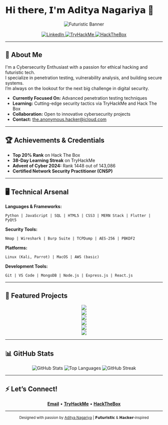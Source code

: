 # 𝗛𝗶 𝘁𝗵𝗲𝗿𝗲, 𝗜'𝗺 𝗔𝗱𝗶𝘁𝘆𝗮 𝗡𝗮𝗴𝗮𝗿𝗶𝘆𝗮 👾

<div align="center">
  <!-- Futuristic animated banner (replace with your own if desired) -->
  <img src="https://i.gifer.com/7zoU.gif" alt="Futuristic Banner" style="max-width:800px;" />
</div>

<div align="center" style="margin-top: 1rem;">
  <!-- Neon-style badges -->
  <a href="https://linkedin.com/in/aditya-nagariya-veni-vidi-vici">
    <img src="https://img.shields.io/badge/LinkedIn-0077B5?style=for-the-badge&logo=linkedin&logoColor=white" alt="LinkedIn">
  </a>
  <a href="https://tryhackme.com/r/p/AdityaNagariya">
    <img src="https://img.shields.io/badge/TryHackMe-212C42?style=for-the-badge&logo=tryhackme&logoColor=white" alt="TryHackMe">
  </a>
  <a href="https://app.hackthebox.com/profile/1471799">
    <img src="https://img.shields.io/badge/HackTheBox-111927?style=for-the-badge&logo=hackthebox&logoColor=9FEF00" alt="HackTheBox">
  </a>
</div>

---

## 🔮 About Me

I'm a Cybersecurity Enthusiast with a passion for ethical hacking and futuristic tech.  
I specialize in penetration testing, vulnerability analysis, and building secure systems.  
I’m always on the lookout for the next big challenge in digital security.

- **Currently Focused On:** Advanced penetration testing techniques  
- **Learning:** Cutting-edge security tactics via TryHackMe and Hack The Box  
- **Collaboration:** Open to innovative cybersecurity projects  
- **Contact:** the.anonymous.hacker@icloud.com

---

## 🏆 Achievements & Credentials

- **Top 20% Rank** on Hack The Box  
- **38-Day Learning Streak** on TryHackMe  
- **Advent of Cyber 2024:** Rank 1448 out of 143,086  
- **Certified Network Security Practitioner (CNSP)**

---

## 🖥️ Technical Arsenal

**Languages & Frameworks:**  
```
Python | JavaScript | SQL | HTML5 | CSS3 | MERN Stack | Flutter | PyQt5
```

**Security Tools:**  
```
Nmap | Wireshark | Burp Suite | TCPDump | AES-256 | PBKDF2
```

**Platforms:**  
```
Linux (Kali, Parrot) | MacOS | AWS (basic)
```

**Development Tools:**  
```
Git | VS Code | MongoDB | Node.js | Express.js | React.js
```

---

## 🚀 Featured Projects

<!--START_FEATURED-->


<a href="https://github.com/Aditya-Nagariya/security.py">
  <div align="center">
    <img align="center" src="https://github-readme-stats.vercel.app/api/pin/?username=Aditya-Nagariya&repo=security.py&theme=radical" />
  </div>
</a>

<a href="https://github.com/Aditya-Nagariya/Aditya-Nagariya">
  <div align="center">
    <img align="center" src="https://github-readme-stats.vercel.app/api/pin/?username=Aditya-Nagariya&repo=Aditya-Nagariya&theme=radical" />
  </div>
</a>

<a href="https://github.com/Aditya-Nagariya/Steganography">
  <div align="center">
    <img align="center" src="https://github-readme-stats.vercel.app/api/pin/?username=Aditya-Nagariya&repo=Steganography&theme=radical" />
  </div>
</a>

<a href="https://github.com/Aditya-Nagariya/aditya-nagariya.github.io">
  <div align="center">
    <img align="center" src="https://github-readme-stats.vercel.app/api/pin/?username=Aditya-Nagariya&repo=aditya-nagariya.github.io&theme=radical" />
  </div>
</a>

<a href="https://github.com/Aditya-Nagariya/proxychains">
  <div align="center">
    <img align="center" src="https://github-readme-stats.vercel.app/api/pin/?username=Aditya-Nagariya&repo=proxychains&theme=radical" />
  </div>
</a>

<a href="https://github.com/Aditya-Nagariya/Book-Web-App">
  <div align="center">
    <img align="center" src="https://github-readme-stats.vercel.app/api/pin/?username=Aditya-Nagariya&repo=Book-Web-App&theme=radical" />
  </div>
</a>

<!--END_FEATURED-->

---

## 📊 GitHub Stats

<div align="center">
  <img src="https://github-readme-stats.vercel.app/api?username=Aditya-Nagariya&show_icons=true&theme=radical" alt="GitHub Stats" />
  <img src="https://github-readme-stats.vercel.app/api/top-langs/?username=Aditya-Nagariya&layout=compact&theme=radical" alt="Top Languages" />
  <img src="https://github-readme-streak-stats.herokuapp.com/?user=Aditya-Nagariya&theme=radical" alt="GitHub Streak" />
</div>

---

## ⚡ Let’s Connect!

<div align="center">
  <a href="mailto:the.anonymous.hacker@icloud.com"><strong>Email</strong></a> •
  <a href="https://tryhackme.com/r/p/AdityaNagariya"><strong>TryHackMe</strong></a> •
  <a href="https://app.hackthebox.com/profile/1471799"><strong>HackTheBox</strong></a>
</div>

---

<div align="center">
  <sub>Designed with passion by <a href="https://github.com/Aditya-Nagariya">Aditya Nagariya</a> | 𝗙𝘂𝘁𝘂𝗿𝗶𝘀𝘁𝗶𝗰 & 𝗛𝗮𝗰𝗸𝗲𝗿‑inspired</sub>
</div>
